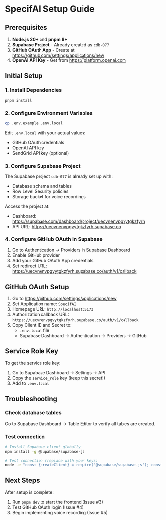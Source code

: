 # SpecifAI Setup Guide

## Prerequisites

1. **Node.js 20+** and **pnpm 8+**
2. **Supabase Project** - Already created as `cdb-077`
3. **GitHub OAuth App** - Create at https://github.com/settings/applications/new
4. **OpenAI API Key** - Get from https://platform.openai.com

## Initial Setup

### 1. Install Dependencies

```bash
pnpm install
```

### 2. Configure Environment Variables

```bash
cp .env.example .env.local
```

Edit `.env.local` with your actual values:

- GitHub OAuth credentials
- OpenAI API key
- SendGrid API key (optional)

### 3. Configure Supabase Project

The Supabase project `cdb-077` is already set up with:

- Database schema and tables
- Row Level Security policies
- Storage bucket for voice recordings

Access the project at:

- Dashboard: https://supabase.com/dashboard/project/uecvnenvpgvytgkzfyrh
- API URL: https://uecvnenvpgvytgkzfyrh.supabase.co

### 4. Configure GitHub OAuth in Supabase

1. Go to Authentication → Providers in Supabase Dashboard
2. Enable GitHub provider
3. Add your GitHub OAuth App credentials
4. Set redirect URL: https://uecvnenvpgvytgkzfyrh.supabase.co/auth/v1/callback

## GitHub OAuth Setup

1. Go to https://github.com/settings/applications/new
2. Set Application name: `SpecifAI`
3. Homepage URL: `http://localhost:5173`
4. Authorization callback URL: `https://uecvnenvpgvytgkzfyrh.supabase.co/auth/v1/callback`
5. Copy Client ID and Secret to:
   - `.env.local` file
   - Supabase Dashboard → Authentication → Providers → GitHub

## Service Role Key

To get the service role key:

1. Go to Supabase Dashboard → Settings → API
2. Copy the `service_role` key (keep this secret!)
3. Add to `.env.local`

## Troubleshooting

### Check database tables

Go to Supabase Dashboard → Table Editor to verify all tables are created.

### Test connection

```bash
# Install Supabase client globally
npm install -g @supabase/supabase-js

# Test connection (replace with your keys)
node -e "const {createClient} = require('@supabase/supabase-js'); const supabase = createClient('https://uecvnenvpgvytgkzfyrh.supabase.co', 'your-anon-key'); console.log('Connected!');"
```

## Next Steps

After setup is complete:

1. Run `pnpm dev` to start the frontend (Issue #3)
2. Test GitHub OAuth login (Issue #4)
3. Begin implementing voice recording (Issue #5)

